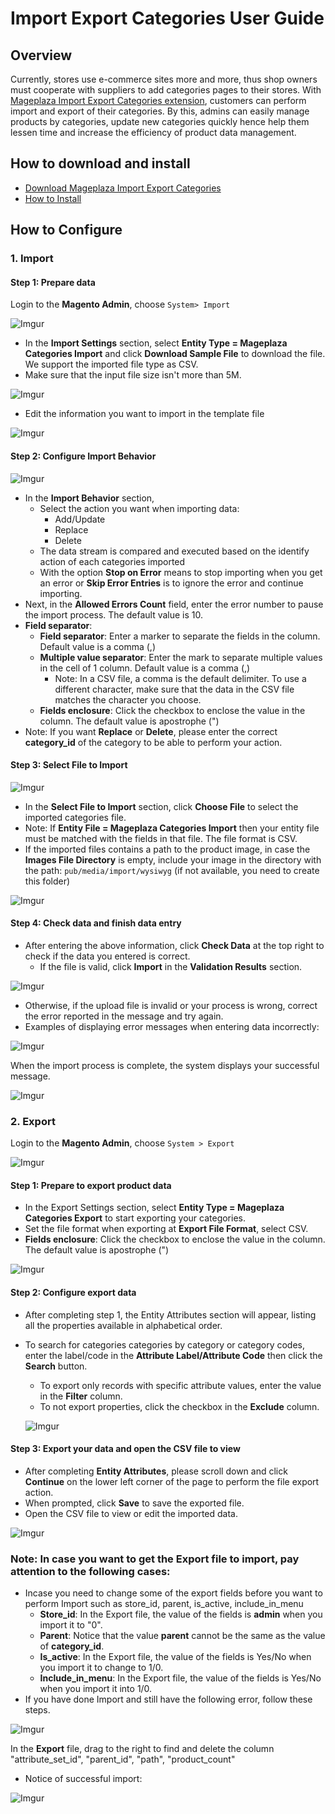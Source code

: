 # Import Export Categories User Guide

## Overview 

Currently, stores use e-commerce sites more and more, thus shop owners must cooperate with suppliers to add categories pages to their stores. With [Mageplaza Import Export Categories extension](https://www.mageplaza.com/magento-2-import-export-categories/), customers can perform import and export of their categories. By this, admins can easily manage products by categories, update new categories quickly hence help them lessen time and increase the efficiency of product data management.

## How to download and install

- [Download Mageplaza Import Export Categories](https://www.mageplaza.com/magento-2-import-export-categories/)
- [How to Install](https://www.mageplaza.com/install-magento-2-extension/)

## How to Configure

### 1. Import

#### Step 1: Prepare data

Login to the **Magento Admin**, choose `System> Import`

![Imgur](https://i.imgur.com/ofLWY6d.png)

- In the **Import Settings** section, select **Entity Type = Mageplaza Categories Import** and click **Download Sample File** to download the file. We support the imported file type as CSV.
- Make sure that the input file size isn't more than 5M.

![Imgur](https://i.imgur.com/QuK1GdB.png)

- Edit the information you want to import in the template file

![Imgur](https://i.imgur.com/rfTlfH3.png)

#### Step 2: Configure Import Behavior

![Imgur](https://i.imgur.com/EAnoTQ7.png)

- In the **Import Behavior** section,
  - Select the action you want when importing data:
    - Add/Update
    - Replace
    - Delete
  - The data stream is compared and executed based on the identify action of each categories imported
  - With the option **Stop on Error** means to stop importing when you get an error or **Skip Error Entries** is to ignore the error and continue importing.
- Next, in the **Allowed Errors Count** field, enter the error number to pause the import process. The default value is 10.
- **Field separator**:
  - **Field separator**: Enter a marker to separate the fields in the column. Default value is a comma (,)
  - **Multiple value separator**: Enter the mark to separate multiple values in the cell of 1 column. Default value is a comma (,)
    - Note: In a CSV file, a comma is the default delimiter. To use a different character, make sure that the data in the CSV file matches the character you choose.
  - **Fields enclosure**: Click the checkbox to enclose the value in the column. The default value is apostrophe (")
- Note: If you want **Replace** or **Delete**, please enter the correct **category_id** of the category to be able to perform your action.


#### Step 3: Select File to Import

![Imgur](https://i.imgur.com/EuD1Icc.png)

- In the **Select File to Import** section, click **Choose File** to select the imported categories file.
- Note: If **Entity File = Mageplaza Categories Import** then your entity file must be matched with the fields in that file. The file format is CSV.
- If the imported files contains a path to the product image, in case the **Images File Directory** is empty, include your image in the directory with the path: `pub/media/import/wysiwyg` (if not available, you need to create this folder)

![Imgur](https://i.imgur.com/te4ypb8.png)

#### Step 4: Check data and finish data entry

- After entering the above information, click **Check Data** at the top right to check if the data you entered is correct.
  - If the file is valid, click **Import** in the **Validation Results** section.

![Imgur](https://i.imgur.com/Pt5APda.png)

  - Otherwise, if the upload file is invalid or your process is wrong, correct the error reported in the message and try again.
  - Examples of displaying error messages when entering data incorrectly:
  
  ![Imgur](https://i.imgur.com/4Peu0kd.png)

When the import process is complete, the system displays your successful message.

![Imgur](https://i.imgur.com/6wUajf2.png)

### 2. Export

Login to the **Magento Admin**, choose `System > Export`

![Imgur](https://i.imgur.com/Xa6Jz8Y.png)

#### Step 1: Prepare to export product data

- In the Export Settings section, select **Entity Type = Mageplaza Categories Export** to start exporting your categories.
- Set the file format when exporting at **Export File Format**, select CSV.
- **Fields enclosure**: Click the checkbox to enclose the value in the column. The default value is apostrophe (")

![Imgur](https://i.imgur.com/szGu4Ia.png)

#### Step 2: Configure export data

- After completing step 1, the Entity Attributes section will appear, listing all the properties available in alphabetical order.
- To search for categories categories by category or category codes, enter the label/code in the **Attribute Label/Attribute Code** then click the **Search** button.
  - To export only records with specific attribute values, enter the value in the **Filter** column.
  - To not export properties, click the checkbox in the **Exclude** column.
  
  ![Imgur](https://i.imgur.com/PkAqddj.png)

#### Step 3: Export your data and open the CSV file to view

- After completing **Entity Attributes**, please scroll down and click **Continue** on the lower left corner of the page to perform the file export action.
- When prompted, click **Save** to save the exported file.
- Open the CSV file to view or edit the imported data.

![Imgur](https://i.imgur.com/S4zyMei.png)


### Note: In case you want to get the Export file to import, pay attention to the following cases:
- Incase you need to change some of the export fields before you want to perform Import such as store_id, parent, is_active, include_in_menu
  - **Store_id**: In the Export file, the value of the fields is **admin** when you import it to "0".
  - **Parent**: Notice that the value **parent** cannot be the same as the value of **category_id**.
  - **Is_active**: In the Export file, the value of the fields is Yes/No when you import it to change to 1/0.
  - **Include_in_menu**: In the Export file, the value of the fields is Yes/No when you import it into 1/0.
- If you have done Import and still have the following error, follow these steps.

![Imgur](https://i.imgur.com/xR1WU5H.png)

In the **Export** file, drag to the right to find and delete the column "attribute_set_id", "parent_id", "path", "product_count"

- Notice of successful import:

![Imgur](https://i.imgur.com/vHb0c9N.png)
